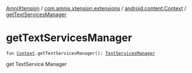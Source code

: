 [AmniXtension](../../index.md) / [com.amnix.xtension.extensions](../index.md) / [android.content.Context](index.md) / [getTextServicesManager](./get-text-services-manager.md)

# getTextServicesManager

`fun `[`Context`](https://developer.android.com/reference/android/content/Context.html)`.getTextServicesManager(): `[`TextServicesManager`](https://developer.android.com/reference/android/view/textservice/TextServicesManager.html)

get TextService Manager

